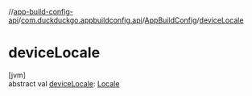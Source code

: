 //[app-build-config-api](../../../index.md)/[com.duckduckgo.appbuildconfig.api](../index.md)/[AppBuildConfig](index.md)/[deviceLocale](device-locale.md)

# deviceLocale

[jvm]\
abstract val [deviceLocale](device-locale.md): [Locale](https://docs.oracle.com/javase/8/docs/api/java/util/Locale.html)
